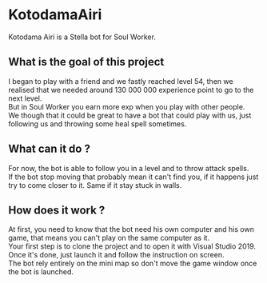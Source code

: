 # KotodamaAiri
Kotodama Airi is a Stella bot for Soul Worker.

## What is the goal of this project
I began to play with a friend and we fastly reached level 54, then we realised that we needed around 130 000 000 experience point to go to the next level.<br/>
But in Soul Worker you earn more exp when you play with other people.<br/>
We though that it could be great to have a bot that could play with us, just following us and throwing some heal spell sometimes.

## What can it do ?
For now, the bot is able to follow you in a level and to throw attack spells.<br/>
If the bot stop moving that probably mean it can't find you, if it happens just try to come closer to it. Same if it stay stuck in walls.

## How does it work ?
At first, you need to know that the bot need his own computer and his own game, that means you can't play on the same computer as it.<br/>
Your first step is to clone the project and to open it with Visual Studio 2019.<br/>
Once it's done, just launch it and follow the instruction on screen.<br/>
The bot rely entirely on the mini map so don't move the game window once the bot is launched.
